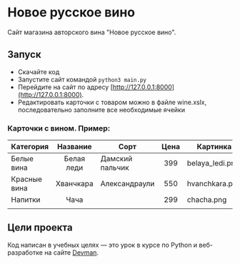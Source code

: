 # Новое русское вино

Сайт магазина авторского вина "Новое русское вино".

## Запуск

- Скачайте код
- Запустите сайт командой `python3 main.py`
- Перейдите на сайт по адресу [http://127.0.0.1:8000](http://127.0.0.1:8000).
- Редактировать карточки с товаром можно в файле wine.xslx, последовательно заполните все необходимые ячейки


### Карточки с вином. Пример:

| Категория     | Название      | Сорт           | Цена          | Картинка        | Акция                |
| ------------- |:-------------:| -------------  |:-------------:| -------------   |:-------------:       |
| Белые вина    | Белая леди    | Дамский пальчик| 399           | belaya_ledi.png | Выгодное предложение |
| Красные вина  | Хванчкара     | Александраули  | 550           | hvanchkara.png  |                      |
| Напитки       | Чача          |                | 299           | chacha.png      |                      |
|               |               |                |               |                 |                      |



## Цели проекта

Код написан в учебных целях — это урок в курсе по Python и веб-разработке на сайте [Devman](https://dvmn.org).
